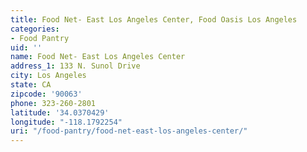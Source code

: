 ```yaml
---
title: Food Net- East Los Angeles Center, Food Oasis Los Angeles
categories:
- Food Pantry
uid: ''
name: Food Net- East Los Angeles Center
address_1: 133 N. Sunol Drive
city: Los Angeles
state: CA
zipcode: '90063'
phone: 323-260-2801
latitude: '34.0370429'
longitude: "-118.1792254"
uri: "/food-pantry/food-net-east-los-angeles-center/"
---
```


